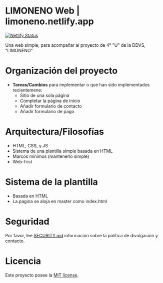 LIMONENO Web | limoneno.netlify.app
================

[![Netlify Status](https://api.netlify.com/api/v1/badges/07af5a2a-509f-46b3-b0ff-f2b34579d468/deploy-status)](https://app.netlify.com/sites/limoneno/deploys)

Una web simple, para acompañar al proyecto de 4° "U" de la DDVS, "LIMONENO"

Organización del proyecto
====================

* **Tareas/Cambios** para implementar o que han sido implementados recientemene:
  * Sitio de una sola página
  * Completar la página de inicio
  * Añadir formulario de contacto
  * Añadir formulario de pago


Arquitectura/Filosofías
=========================

* HTML, CSS, y JS
* Sistema de una plantilla simple basada en HTML
* Marcos mínimos (mantenerlo simple)
* Web-frist


Sistema de la plantilla
=================

* Basada en HTML
* La pagina se aloja en master como index.html

Seguridad
========

Por favor, lee [SECURITY.md](SECURITY.md) información sobre la política de divulgación y contacto.

Licencia
=======

Este proyecto posee la [MIT license](LICENSE.md).